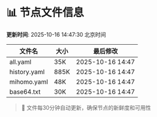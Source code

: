 # 📊 节点文件信息

**更新时间**: 2025-10-16 14:47:30 北京时间

| 文件名 | 大小 | 最后修改 |
|--------|------|----------|
| all.yaml | 35K | 2025-10-16 14:47 |
| history.yaml | 885K | 2025-10-16 14:47 |
| mihomo.yaml | 48K | 2025-10-16 14:47 |
| base64.txt | 30K | 2025-10-16 14:47 |

> 🔄 文件每30分钟自动更新，确保节点的新鲜度和可用性
